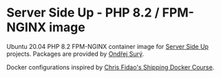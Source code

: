 # Server Side Up -  PHP 8.2 / FPM-NGINX image 

Ubuntu 20.04 PHP 8.2 FPM-NGINX container image for [Server Side Up](https://serversideup.net) projects. Packages are provided by [Ondřej Surý](https://deb.sury.org/).

Docker configurations inspired by [Chris Fidao's Shipping Docker Course](https://serversforhackers.com/shipping-docker).